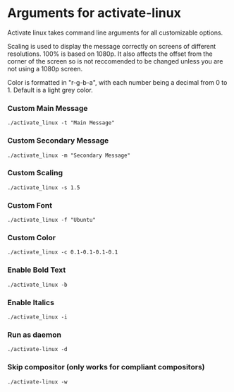 # Arguments for activate-linux

Activate linux takes command line arguments for all customizable options.

Scaling is used to display the message correctly on screens of different resolutions. 100% is based on 1080p. It also affects the offset from the corner of the screen
so is not reccomended to be changed unless you are not using a 1080p screen.

Color is formatted in "r-g-b-a", with each number being a decimal from 0 to 1. Default is a light grey color.

### Custom Main Message

```
./activate_linux -t "Main Message"
```

### Custom Secondary Message

```
./activate_linux -m "Secondary Message"
```

### Custom Scaling

```
./activate_linux -s 1.5
```

### Custom Font

```
./activate_linux -f "Ubuntu"
```

### Custom Color

```
./activate_linux -c 0.1-0.1-0.1-0.1
```

### Enable Bold Text

```
./activate_linux -b
```

### Enable Italics

```
./activate_linux -i
```

### Run as daemon
```
./activate-linux -d
```

### Skip compositor (only works for compliant compositors)
```
./activate-linux -w
```